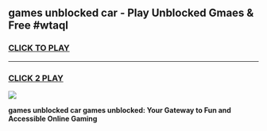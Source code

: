 
## games unblocked car - Play Unblocked Gmaes & Free #wtaql
<h3>
<a href="https://premium.freeplayer.one?title=games_unblocked_car&ref=01M">CLICK TO PLAY</a></h3>
<hr>

<h3>
<a href="https://premium.freeplayer.one?title=games_unblocked_car&ref=01M">CLICK 2 PLAY</a>
  
</h3>

<a href="https://premium.freeplayer.one?title=games_unblocked_car&ref=01M"><img src="https://clearcache.store/games.png"></a>


**games unblocked car games unblocked: Your Gateway to Fun and Accessible Online Gaming**
